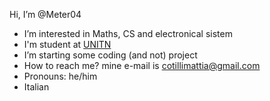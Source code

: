 Hi, I’m @Meter04
- I’m interested in Maths, CS and electronical sistem 
- I'm student at [UNITN](https://www.unitn.it)
- I’m starting some coding (and not) project
- How to reach me? mine e-mail is cotillimattia@gmail.com 
- Pronouns: he/him
- Italian
